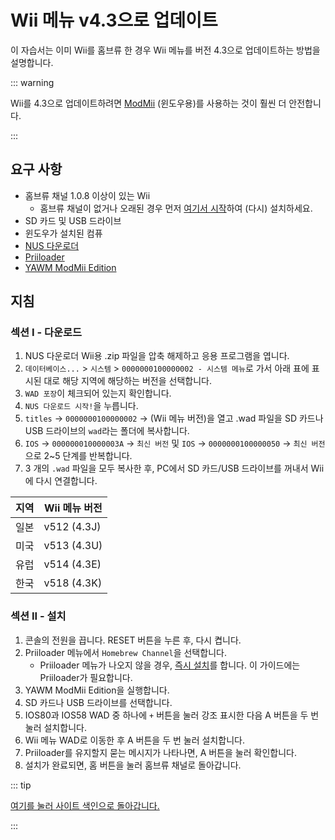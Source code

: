 # Wii 메뉴 v4.3으로 업데이트

이 자습서는 이미 Wii를 홈브류 한 경우 Wii 메뉴를 버전 4.3으로 업데이트하는 방법을 설명합니다.

::: warning

Wii를 4.3으로 업데이트하려면 [ModMii](modmii) (윈도우용)를 사용하는 것이 훨씬 더 안전합니다.

:::

## 요구 사항

- 홈브류 채널 1.0.8 이상이 있는 Wii
  - 홈브류 채널이 없거나 오래된 경우 먼저 [여기서 시작](get-started)하여 (다시) 설치하세요.
- SD 카드 및 USB 드라이브
- 윈도우가 설치된 컴퓨
- [NUS 다운로더](https://github.com/WiiDatabase/nusdownloader/releases/latest)
- [Priiloader](priiloader)
- [YAWM ModMii Edition](https://oscwii.org/library/app/yawmme)

## 지침

### 섹션 I - 다운로드

1. NUS 다운로더 Wii용 .zip 파일을 압축 해제하고 응용 프로그램을 엽니다.
2. `데이터베이스...` > `시스템` > `0000000100000002 - 시스템 메뉴`로 가서 아래 표에 표시된 대로 해당 지역에 해당하는 버전을 선택합니다.
3. `WAD 포장`이 체크되어 있는지 확인합니다.
4. `NUS 다운로드 시작!`을 누릅니다.
5. `titles` -> `0000000100000002` -> (Wii 메뉴 버전)을 열고 .wad 파일을 SD 카드나 USB 드라이브의 `wad`라는 폴더에 복사합니다.
6. `IOS` -> `000000010000003A` -> `최신 버전` 및 `IOS` -> `0000000100000050` -> `최신 버전`으로 2~5 단계를 반복합니다.
7. 3 개의 `.wad` 파일을 모두 복사한 후, PC에서 SD 카드/USB 드라이브를 꺼내서 Wii에 다시 연결합니다.

| 지역 | Wii 메뉴 버전                                      |
| -- | ---------------------------------------------- |
| 일본 | v512 (4.3J) |
| 미국 | v513 (4.3U) |
| 유럽 | v514 (4.3E) |
| 한국 | v518 (4.3K) |

### 섹션 II - 설치

1. 콘솔의 전원을 끕니다. RESET 버튼을 누른 후, 다시 켭니다.
2. Priiloader 메뉴에서 `Homebrew Channel`을 선택합니다.
   - Priiloader 메뉴가 나오지 않을 경우, [즉시 설치](priiloader)를 합니다. 이 가이드에는 Priiloader가 필요합니다.
3. YAWM ModMii Edition을 실행합니다.
4. SD 카드나 USB 드라이브를 선택합니다.
5. IOS80과 IOS58 WAD 중 하나에 `+` 버튼을 눌러 강조 표시한 다음 A 버튼을 두 번 눌러 설치합니다.
6. Wii 메뉴 WAD로 이동한 후 A 버튼을 두 번 눌러 설치합니다.
7. Priiloader를 유지할지 묻는 메시지가 나타나면, A 버튼을 눌러 확인합니다.
8. 설치가 완료되면, 홈 버튼을 눌러 홈브류 채널로 돌아갑니다.

::: tip

[여기를 눌러 사이트 색인으로 돌아갑니다.](site-navigation)

:::
